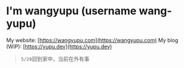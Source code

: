 
# I'm wangyupu (username wang-yupu)

My website: [https://wangyupu.com](https://wangyupu.com)
My blog (WIP): [https://yupu.dev](https://yupu.dev)

> `5/29`回到家中，当前在外有事
